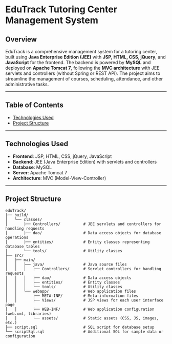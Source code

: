 # EduTrack Tutoring Center Management System

## Overview
EduTrack is a comprehensive management system for a tutoring center, built using **Java Enterprise Edition (JEE)** with **JSP, HTML, CSS, jQuery**, and **JavaScript** for the frontend. The backend is powered by **MySQL** and deployed on **Apache Tomcat 7**, following the **MVC architecture** with JEE servlets and controllers (without Spring or REST API). The project aims to streamline the management of courses, scheduling, attendance, and other administrative tasks.

---

## Table of Contents
- [Technologies Used](#technologies-used)
- [Project Structure](#project-structure)
---

## Technologies Used
- **Frontend**: JSP, HTML, CSS, jQuery, JavaScript
- **Backend**: JEE (Java Enterprise Edition) with servlets and controllers
- **Database**: MySQL
- **Server**: Apache Tomcat 7
- **Architecture**: MVC (Model-View-Controller)

---

## Project Structure
```plaintext
eduTrack/
├── build/
│   └── classes/
│       ├── Controllers/          # JEE servlets and controllers for handling requests
│       ├── dao/                  # Data access objects for database operations
│       ├── entities/             # Entity classes representing database tables
│       └── tools/                # Utility classes
├── src/
│   ├── main/
│   │   ├── java/                 # Java source files
│   │   │   ├── Controllers/      # Servlet controllers for handling requests
│   │   │   ├── dao/              # Data access objects
│   │   │   ├── entities/         # Entity classes
│   │   │   └── tools/            # Utility classes
│   │   └── webapp/               # Web application files
│   │       ├── META-INF/         # Meta-information files
│   │       ├── Views/            # JSP views for each user interface page
│   │       ├── WEB-INF/          # Web application configuration (web.xml, libraries)
│   │       └── assets/           # Static assets (CSS, JS, images, etc.)
├── script.sql                    # SQL script for database setup
└── scriptSql.sql                 # Additional SQL for sample data or configuration
